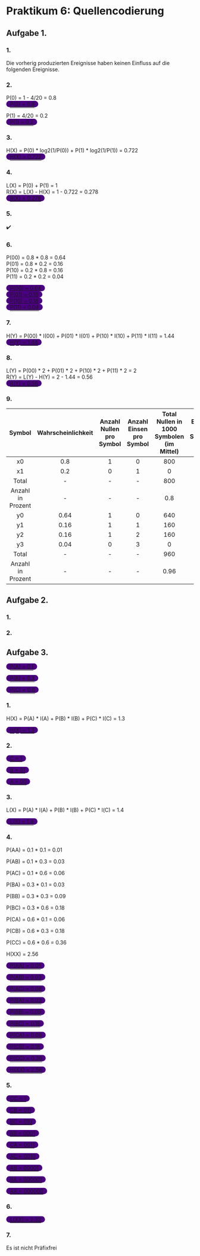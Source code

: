 # Praktikum 6: Quellencodierung

## Aufgabe 1.

### 1.

Die vorherig produzierten Ereignisse haben keinen Einfluss auf die folgenden Ereignisse.

### 2.

P(0) = 1 - 4/20 = 0.8\
<u class="solution">P(0) = 0.8</u>

P(1) = 4/20 = 0.2\
<u class="solution">P(1) = 0.2</u>

### 3.

H(X) = P(0) * log2(1/P(0)) + P(1) * log2(1/P(1)) = 0.722\
<u class="solution">H(X) = 0.722</u>

### 4.

L(X) = P(0) + P(1) = 1\
R(X) = L(X) - H(X) = 1 - 0.722 = 0.278\
<u class="solution">R(X) = 0.278</u>

### 5.

:heavy_check_mark:

### 6.

P(00) = 0.8 * 0.8 = 0.64\
P(01) = 0.8 * 0.2 = 0.16\
P(10) = 0.2 * 0.8 = 0.16\
P(11) = 0.2 * 0.2 = 0.04

<u class="solution">P(00) = 0.64</u>\
<u class="solution">P(01) = 0.16</u>\
<u class="solution">P(10) = 0.16</u>\
<u class="solution">P(11) = 0.04</u>

### 7.

H(Y) = P(00) * I(00) + P(01) * I(01) + P(10) * I(10) + P(11) * I(11) = 1.44\
<u class="solution">H(Y) = 1.44</u>

### 8.

L(Y) = P(00) * 2 + P(01) * 2 + P(10) * 2 + P(11) * 2 = 2\
R(Y) = L(Y) - H(Y) = 2 - 1.44 = 0.56\
<u class="solution">R(Y) = 0.56</u>

### 9.

|Symbol|Wahrscheinlichkeit|Anzahl Nullen pro Symbol|Anzahl Einsen pro Symbol|Total Nullen in 1000 Symbolen (im Mittel)|Total Einsen in 100 Symbolen (im Mittel)|
|:-:|:-:|:-:|:-:|:-:|:-:|
|x0|0.8|1|0|800|0|
|x1|0.2|0|1|0|200|
|Total|-|-|-|800|200|
|Anzahl in Prozent|-|-|-|0.8|0.2|
|y0|0.64|1|0|640|0|
|y1|0.16|1|1|160|160|
|y2|0.16|1|2|160|320|
|y3|0.04|0|3|0|120|
|Total|-|-|-|960|600|
|Anzahl in Prozent|-|-|-|0.96|0.6|

## Aufgabe 2.

### 1.

### 2.

## Aufgabe 3.

<u class="solution">P(A) = 0.1</u>

<u class="solution">P(B) = 0.3</u>

<u class="solution">P(C) = 0.6</u>

### 1.

H(X) = P(A) * I(A) + P(B) * I(B) + P(C) * I(C) = 1.3

<u class="solution">H(X) = 1.3</u>

### 2.

<u class="solution">C = 1</u>

<u class="solution">B = 01</u>

<u class="solution">A = 00</u>

### 3.

L(X) = P(A) * l(A) + P(B) * l(B) + P(C) * l(C) = 1.4

<u class="solution">L(X) = 1.4</u>

### 4.

P(AA) = 0.1 * 0.1 = 0.01

P(AB) = 0.1 * 0.3 = 0.03

P(AC) = 0.1 * 0.6 = 0.06

P(BA) = 0.3 * 0.1 = 0.03

P(BB) = 0.3 * 0.3 = 0.09

P(BC) = 0.3 * 0.6 = 0.18

P(CA) = 0.6 * 0.1 = 0.06

P(CB) = 0.6 * 0.3 = 0.18

P(CC) = 0.6 * 0.6 = 0.36

H(XX) = 2.56

<u class="solution">P(AA) = 0.01</u>

<u class="solution">P(AB) = 0.03</u>

<u class="solution">P(AC) = 0.06</u>

<u class="solution">P(BA) = 0.03</u>

<u class="solution">P(BB) = 0.09</u>

<u class="solution">P(BC) = 0.18</u>

<u class="solution">P(CA) = 0.06</u>

<u class="solution">P(CB) = 0.18</u>

<u class="solution">P(CC) = 0.36</u>

<u class="solution">H(XX) = 2.56</u>

### 5.

<u class="solution">CC = 1</u>

<u class="solution">CB = 011</u>

<u class="solution">BC = 010</u>

<u class="solution">BB = 0001</u>

<u class="solution">CA = 0011</u>

<u class="solution">AC = 0010</u>

<u class="solution">AB = 00001</u>

<u class="solution">BA = 000001</u>

<u class="solution">AA = 000000</u>

### 6.

<u class="solution">L(XX) = 2.32</u>

### 7.

Es ist nicht Präfixfrei

<style>
  u.solution {
    text-decoration-style: double;
    background-color: indigo;
    border-radius: 99px;
    padding: 0 10px;
  }
</style>

